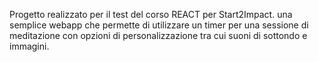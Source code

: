 Progetto realizzato per il test del corso REACT per Start2Impact.
una semplice webapp che permette di utilizzare un timer per una sessione di meditazione con opzioni di personalizzazione tra cui suoni di sottondo e immagini.
